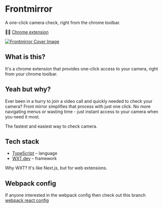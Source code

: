 # Frontmirror

A one-click camera check, right from the chrome toolbar.

🏄‍♂️ [Chrome extension](https://ritiksharma.me/frontmirror)

[![Frontmirror Cover Image](https://github.com/user-attachments/assets/ec0d9524-504b-4365-9451-dd3c2d487314)](https://youtu.be/yiQMPoZtqvM?feature=shared)

## What is this?

It's a chrome extension that provides one-click access to your camera, right from your chrome toolbar.

## Yeah but why?

Ever been in a hurry to join a video call and quickly needed to check your camera? Front mirror simplifies that process with just one click. No more navigating menus or wasting time - just instant access to your camera when you need it most.

The fastest and easiest way to check camera.

## Tech stack

- [TypeScript](https://www.typescriptlang.org) – language
- [WXT.dev](https://wxt.dev) – framework

Why WXT? It's like Next.js, but for web extensions.

## Webpack config

If anyone interested in the webpack config then check out this branch [webpack react config](https://github.com/ritiksharmarj/frontmirror/tree/migrate-react)
